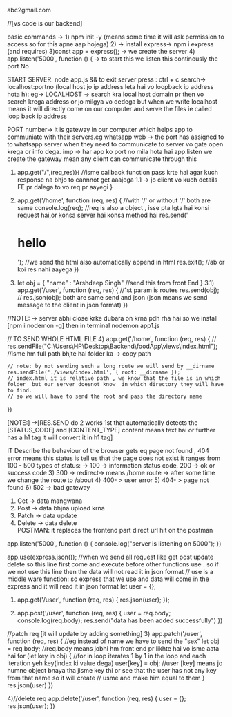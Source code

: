 abc2gmail.com

//[vs code is our backend]

<!-- for general information -->
<!-- Node is not server (we can make server through this) -->
<!-- for password -> we use jwt -->

basic commands -> 1) npm init -y (means some time it will ask permission to access so for this apne aap hojega)
2) -> install express-> npm i express (and requires)
3)const app = express();  -> we create the server
4) app.listen('5000', function () {  -> to start this we listen this continously the port No

<!-- basic steps before creating a server 2 - 4 every time then the function starts to write this need-->

START SERVER: node app.js  && to exit server press : ctrl + c
search-> localhost:portno
(local host jo ip address leta hai vo loopback ip address hota h): 
eg-> LOCALHOST -> search kra local host domain pr then vo search krega address or jo milgya vo dedega but 
when we write localhost means it will directly come on our computer and serve the files ie called loop back ip address 

PORT number-> it is gateway in our computer which helps app to communiate with their servers.eg
whatsapp web -> the port has assigned to to whatsapp server when they need to communicate to server 
vo gate open krega or info dega. imp -> har app ko port no mila hota hai app.listen we create the gateway mean any client can communicate through this

<!-- ============================================================ -->

<!-- BASIC FUNCTIONS START -->
1) app.get("/",(req,res)){   //isme callback function pass krte hai
    agar kuch response na bhjo to cannnot get aaajega
    1.1 -> jo client vo kuch details FE pr dalega to vo req pr aayegi
    }
2) app.get('/home', function (req, res) {  //with '/' or without '/' both are same
    console.log(req);   //req is also a object , isse pta lgta hai konsi request hai,or konsa server hai konsa method hai
    res.send('<h1>hello</h1>');     //we send the html also automatically append in html
    res.exit();  //ab or koi res nahi aayega
    })

3) let obj = {
    "name" : "Arshdeep Singh"  //send this from front End
}
3.1) app.get('/user', function (req, res) {  //1st param is routes
    res.send(obj);
    // res.json(obj);  both are same send and json (json means we send message to the client in json format)
})

//NOTE: -> server abhi close krke dubara on krna pdh rha hai so we install [npm i nodemon -g] then in terminal nodemon app1.js

<!-- ============================================================== -->
 // TO SEND WHOLE HTML FILE
4) app.get('/home', function (req, res) {
    // res.sendFile("C:\Users\HP\Desktop\Backend\foodApp\views\index.html");  //isme hm full path bhjte hai folder ka  -> copy path

    // note: by not sending such a long route we will send by __dirname
    res.sendFile('./views/index.html', { root: __dirname });
    // index.html it is relative path , we know that the file is in which folder  but our server doesnot know  in which directory they will have to find.
    // so we will have to send the root and pass the directory name
})

[NOTE:] ->[RES.SEND do 2 works 1st that automatically detects the [STATUS_CODE] and [CONTENT_TYPE] content means text hai or further has a h1 tag it will convert it in h1 tag]

<!-- STATUS CODE -->
IT Describe the behaviour of the browser gets eq page not found , 404 error means this status is tell us that the page does not exist
it ranges from 100 - 500
types of status: ->  100 -> information status code, 200 -> ok or success code
3) 300 ->  redirect-> means /home route -> after some time we change the route to /about
4) 400- > user error 5) 404- > page not found
6) 502 -> bad gateway

<!-- METHODS-> crud -->
1) Get -> data mangwana
2) Post -> data bhjna upload krna
3) Patch -> data update
4) Delete -> data delete  
POSTMAN: it replaces the frontend part direct url hit on the postman

<!-- SERVER.JS================================== -->

app.listen('5000', function () {
    console.log("server is listening on 5000");
})

app.use(express.json());  //when we send all request like get post update delete so this line first come and execute before other  functions use  . so if we not use this line then the data will not read it in json format
                        //   use is a middle ware function: so express that we use and data will come in the express and it will read it in json format
let user = {};

1) app.get('/user', function (req, res) {
    res.json(user);
});

2) app.post('/user', function (req, res) {
    user = req.body;
    console.log(req.body);
    res.send("data has been added successfully")
})

//patch req  [it will update by adding something]
3) app.patch('/user', function (req, res) {  //eg instead of name we have to send the "sex"
    let obj = req.body;   //req.body means jobhi hm front end pr likhte hai vo isme aata hai
    for (let key in obj) {  //for in loop iterates 1 by 1 in the loop  and each iteration yeh key(index ki value dega)
        user[key] = obj;   //user [key] means jo humne object bnaya tha jisme key thi or see that the user has not any key from that name so it will create
                            // usme and make him equal to them
    }
    res.json(user)
})

4)//delete req
app.delete('/user', function (req, res) {
    user = {};
    res.json(user);
})
